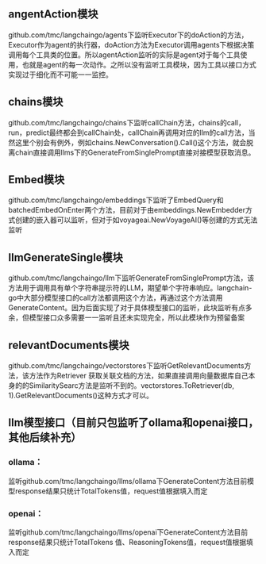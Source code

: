 ## **angentAction模块**

github.com/tmc/langchaingo/agents下监听Executor下的doAction的方法，Executor作为agent的执行器，doAction方法为Executor调用agents下根据决策调用每个工具类的位置。所以agentAction监听的实际是agent对于每个工具使用，也就是agent的每一次动作。之所以没有监听工具模块，因为工具以接口方式实现过于细化而不可能一一监控。

## **chains模块**

github.com/tmc/langchaingo/chains下监听callChain方法，chains的call，run，predict最终都会到callChain处，callChain再调用对应的llm的call方法，当然这里个别会有例外，例如chains.NewConversation().Call()这个方法，就会脱离chain直接调用llms下的GenerateFromSinglePrompt直接对接模型获取消息。

## **Embed模块**

github.com/tmc/langchaingo/embeddings下监听了EmbedQuery和batchedEmbedOnEnter两个方法，目前对于由embeddings.NewEmbedder方式创建的嵌入器可以监听，但对于如voyageai.NewVoyageAI()等创建的方式无法监听

## **llmGenerateSingle模块**

github.com/tmc/langchaingo/llm下监听GenerateFromSinglePrompt方法，该方法用于调用具有单个字符串提示符的LLM，期望单个字符串响应。langchain-go中大部分模型接口的call方法都调用这个方法，再通过这个方法调用GenerateContent。因为后面实现了对于具体模型接口的监听，此块监听有点多余，但模型接口众多需要一一监听且还未实现完全，所以此模块作为预留备案

## **relevantDocuments模块**

github.com/tmc/langchaingo/vectorstores下监听GetRelevantDocuments方法，该方法作为Retriever 获取关联文档的方法，如果直接调用向量数据库自己本身的的SimilaritySearc方法是监听不到的。vectorstores.ToRetriever(db, 1).GetRelevantDocuments()这种方式才可以。

## **llm模型接口（目前只包监听了ollama和openai接口，其他后续补充）**

### ollama：
监听github.com/tmc/langchaingo/llms/ollama下GenerateContent方法目前模型response结果只统计TotalTokens值，request值根据填入而定

### openai：
监听github.com/tmc/langchaingo/llms/openai下GenerateContent方法目前response结果只统计TotalTokens 值、ReasoningTokens值，request值根据填入而定
